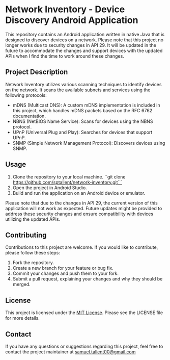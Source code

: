 # Network Inventory - Device Discovery Android Application

This repository contains an Android application written in native Java that is designed to discover devices on a network. Please note that this project no longer works due to security changes in API 29. It will be updated in the future to accommodate the changes and support devices with the updated APIs when I find the time to work around these changes.

## Project Description

Network Inventory utilizes various scanning techniques to identify devices on the network. It scans the available subnets and services using the following protocols:

- mDNS (Multicast DNS): A custom mDNS implementation is included in this project, which handles mDNS packets based on the RFC 6762 documentation.
- NBNS (NetBIOS Name Service): Scans for devices using the NBNS protocol.
- UPnP (Universal Plug and Play): Searches for devices that support UPnP.
- SNMP (Simple Network Management Protocol): Discovers devices using SNMP.

## Usage

1. Clone the repository to your local machine. ``git clone https://github.com/sptallent/network-inventory.git```
2. Open the project in Android Studio.
3. Build and run the application on an Android device or emulator.

Please note that due to the changes in API 29, the current version of this application will not work as expected. Future updates might be provided to address these security changes and ensure compatibility with devices utilizing the updated APIs.

## Contributing

Contributions to this project are welcome. If you would like to contribute, please follow these steps:

1. Fork the repository.
2. Create a new branch for your feature or bug fix.
3. Commit your changes and push them to your fork.
4. Submit a pull request, explaining your changes and why they should be merged.

## License

This project is licensed under the [MIT License](LICENSE.md). Please see the LICENSE file for more details.

## Contact

If you have any questions or suggestions regarding this project, feel free to contact the project maintainer at samuel.tallent00@gmail.com
